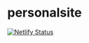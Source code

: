 # personalsite
[![Netlify Status](https://api.netlify.com/api/v1/badges/388f6456-2c85-4878-92e3-445938963169/deploy-status)](https://app.netlify.com/sites/cassidynguyen/deploys)
